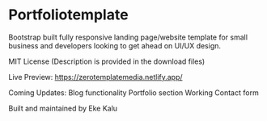 # Portfoliotemplate

Bootstrap built fully responsive landing page/website template for small business and developers looking to get ahead on UI/UX design.

MIT License (Description is provided in the download files)

Live Preview: https://zerotemplatemedia.netlify.app/

Coming Updates: Blog functionality 
                Portfolio section
                Working Contact form
                
Built and maintained by Eke Kalu                
